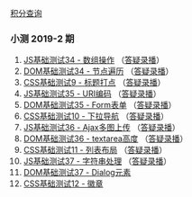 
[积分查询](https://www.zhangxinxu.com/php/quiz)

### 小测 2019-2 期
1. [JS基础测试34 - 数组操作](https://github.com/JaimeCheng/zxx-quiz-summary/issues/1) （[答疑录播](https://www.bilibili.com/video/av58170184)）
2. [DOM基础测试34 - 节点遍历](https://github.com/JaimeCheng/zxx-quiz-summary/issues/2) （[答疑录播](https://www.bilibili.com/video/av58980453)）
3. [CSS基础测试9 - 标题打点](https://github.com/JaimeCheng/zxx-quiz-summary/issues/3) （[答疑录播](https://www.bilibili.com/video/av59949127)）
4. [JS基础测试35 - URI编码](https://github.com/JaimeCheng/zxx-quiz-summary/issues/4) （[答疑录播](https://www.bilibili.com/video/av60953633)）
5. [DOM基础测试35 - Form表单](https://github.com/JaimeCheng/zxx-quiz-summary/issues/5) （[答疑录播](https://www.bilibili.com/video/av61984706)）
6. [CSS基础测试10 - 下拉导航](https://github.com/JaimeCheng/zxx-quiz-summary/issues/6) （[答疑录播](https://www.bilibili.com/video/av63183213)）
7. [JS基础测试36 - Ajax多图上传](https://github.com/JaimeCheng/zxx-quiz-summary/issues/7) （[答疑录播](https://www.bilibili.com/video/av64122335)）
8. [DOM基础测试36 - textarea高度](https://github.com/JaimeCheng/zxx-quiz-summary/issues/8) （[答疑录播](https://www.bilibili.com/video/av65187484)）
9. [CSS基础测试11 - 列表布局](https://github.com/JaimeCheng/zxx-quiz-summary/issues/9) （[答疑录播](https://www.bilibili.com/video/av66195390)）
10. [JS基础测试37 - 字符串处理](https://github.com/JaimeCheng/zxx-quiz-summary/issues/10) （[答疑录播](https://www.bilibili.com/video/av66886926)）
11. [DOM基础测试37 - Dialog元素](https://github.com/JaimeCheng/zxx-quiz-summary/issues/11)
12. [CSS基础测试12 - 徽章](https://github.com/JaimeCheng/zxx-quiz-summary/issues/12)
